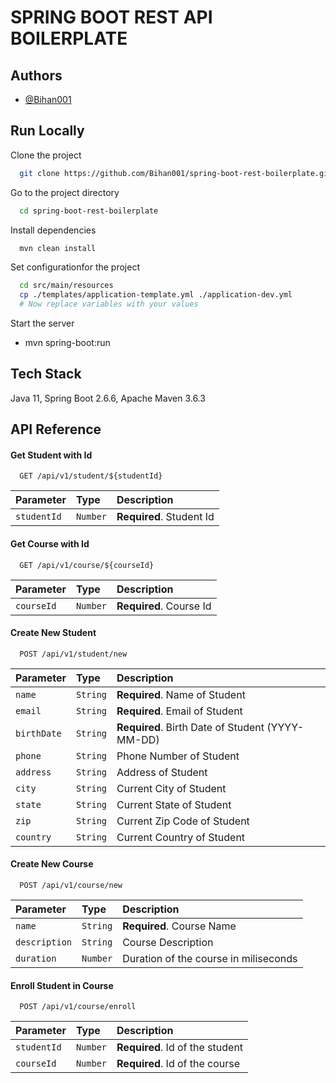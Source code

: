 # SPRING BOOT REST API BOILERPLATE

## Authors

- [@Bihan001](https://www.github.com/Bihan001)

## Run Locally

Clone the project

```bash
  git clone https://github.com/Bihan001/spring-boot-rest-boilerplate.git
```

Go to the project directory

```bash
  cd spring-boot-rest-boilerplate
```

Install dependencies

```bash
  mvn clean install
```

Set configurationfor the project

```bash
  cd src/main/resources
  cp ./templates/application-template.yml ./application-dev.yml
  # Now replace variables with your values
```

Start the server

- mvn spring-boot:run

## Tech Stack

Java 11, Spring Boot 2.6.6, Apache Maven 3.6.3

## API Reference

#### Get Student with Id

```http
  GET /api/v1/student/${studentId}
```

| Parameter | Type     | Description                |
| :-------- | :------- | :------------------------- |
| `studentId` | `Number` | **Required**. Student Id |

#### Get Course with Id

```http
  GET /api/v1/course/${courseId}
```

| Parameter | Type     | Description                       |
| :-------- | :------- | :-------------------------------- |
| `courseId`      | `Number` | **Required**. Course Id |

#### Create New Student

```http
  POST /api/v1/student/new
```

| Parameter | Type     | Description                       |
| :-------- | :------- | :-------------------------------- |
| `name`      | `String` | **Required**. Name of Student |
| `email`      | `String` | **Required**. Email of Student |
| `birthDate`      | `String` | **Required**. Birth Date of Student (YYYY-MM-DD) |
| `phone`      | `String` | Phone Number of Student  |
| `address`      | `String` | Address of Student  |
| `city`      | `String` | Current City of Student  |
| `state`      | `String` | Current State of Student  |
| `zip`      | `String` | Current Zip Code of Student  |
| `country`      | `String` | Current Country of Student  |

#### Create New Course

```http
  POST /api/v1/course/new
```

| Parameter | Type     | Description                       |
| :-------- | :------- | :-------------------------------- |
| `name`      | `String` | **Required**. Course Name |
| `description` | `String` | Course Description  |
| `duration` | `Number` | Duration of the course in miliseconds  |

#### Enroll Student in Course

```http
  POST /api/v1/course/enroll
```

| Parameter  | Type     | Description                       |
| :--------  | :------- | :-------------------------------- |
| `studentId`| `Number` | **Required**. Id of the student |
| `courseId` | `Number` | **Required**. Id of the course  |